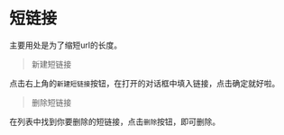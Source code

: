 # 短链接

主要用处是为了缩短url的长度。

> 新建短链接

点击右上角的`新建短链接`按钮，在打开的对话框中填入链接，点击确定就好啦。

> 删除短链接

在列表中找到你要删除的短链接，点击`删除`按钮，即可删除。
